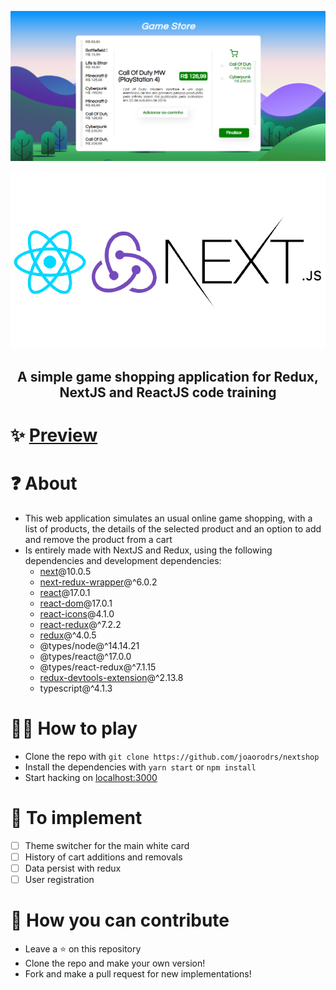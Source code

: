 <p align="center"><img src="./assets/game-store.png" /></p>
<p align="center"><img src="./assets/react-redux-next.png" /></p>

<h2 align="center">A simple game shopping application for Redux, NextJS and ReactJS code training</h2>

# ✨ [Preview](https://nextshop-mu.vercel.app/)

# ❓ About
- This web application simulates an usual online game shopping, with a list of products, the details of the selected product and an option to add and remove the product from a cart
- Is entirely made with NextJS and Redux, using the following dependencies and development dependencies:
  - [next](https://nextjs.org/)@10.0.5
  - [next-redux-wrapper](https://github.com/kirill-konshin/next-redux-wrapper)@^6.0.2
  - [react](https://pt-br.reactjs.org/)@17.0.1
  - [react-dom](https://pt-br.reactjs.org/docs/react-dom.html)@17.0.1
  - [react-icons](https://react-icons.github.io/react-icons/)@4.1.0
  - [react-redux](https://react-redux.js.org/)@^7.2.2
  - [redux](https://redux.js.org/)@^4.0.5
  - @types/node@^14.14.21
  - @types/react@^17.0.0
  - @types/react-redux@^7.1.15
  - [redux-devtools-extension](https://github.com/zalmoxisus/redux-devtools-extension)@^2.13.8
  - typescript@^4.1.3
# 👨‍💻 How to play
- Clone the repo with ``` git clone https://github.com/joaorodrs/nextshop ```
- Install the dependencies with ```yarn start``` or ```npm install```
- Start hacking on [localhost:3000](http://localhost:3000)
# 👀 To implement
- [ ] Theme switcher for the main white card
- [ ] History of cart additions and removals
- [ ] Data persist with redux
- [ ] User registration
# 💪 How you can contribute
- Leave a ⭐ on this repository
- Clone the repo and make your own version!
- Fork and make a pull request for new implementations!
